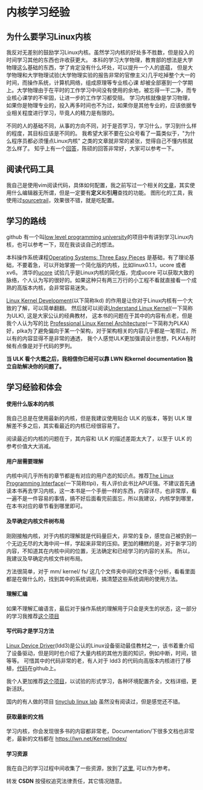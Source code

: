 # 内核学习经验

## 为什么要学习Linux内核
我反对无差别的鼓励学习Linux内核。虽然学习内核的好处多不胜数，但是投入的时间学习其他的东西也许收获更大。
本科的学习大学物理，教育部的想法是大学物理这么基础的东西，学了肯定没有什么坏处，可以提升一个人的底蕴，
但是大学物理和大学物理试验(大学物理实验的报告非常的官僚主义)几乎吃掉整个大一的时间，而操作系统，计算机网络，组成原理等专业核心课 却被全部塞到一个学期上。大学物理由于在平时的工作学习中间没有使用的余地，被忘得一干二净，而专业核心课学的不牢固，让进一步的工作学习都受阻。
学习内核就像是学习物理，如果你是物理专业的，投入再多时间也不为过，如果你是其他专业的，应该依据专业相关程度进行学习，毕竟人的精力是有限的。

不同的人的基础不同，从事的方向不同，对于是否学习，学习什么，学习到什么样的程度，其目标应该是不同的。
我希望大家不要在公众号看了一篇类似于，"为什么程序员都必须懂点Linux内核" 之类的文章就非常的紧张，觉得自己不懂内核就怎么样了。
知乎上有一个[回答](https://www.zhihu.com/question/20541014/answer/93312920)，陈硕的回答非常好，大家可以参考一下。

## 阅读代码工具
我自己是使用vim阅读代码，具体如何配置，我之前写过一个相关的[文章](https://www.jianshu.com/p/249850f2cc64)，其实使用什么编辑器无所谓，但是一定要有**定义**和**引用**查找的功能。
图形化的工具，我使用过[sourcetrail](https://www.sourcetrail.com/)，效果很不错，就是吃配置。

## 学习的路线
github 有一个叫[low level programming university](https://github.com/gurugio/lowlevelprogramming-university/blob/master/README_cn.md)的项目中有讲到学习Linux内核，也可以参考一下，现在我谈谈自己的想法。

本科操作系统课程[Operating Systems: Three Easy Pieces](http://pages.cs.wisc.edu/~remzi/OSTEP/) 是基础，有了理论基础，不要着急，可以开始掌握一个简化版的内核，比如linux0.1.1，ucore 或者xv6。
清华的[ucore](https://github.com/chyyuu/ucore_os_lab) 试验几乎是Linux内核的简化版，完成ucore 可以获取大致的脉络，个人认为写的很好的。如果这种只有两三万行的小工程不看就直接看一个成熟的高版本内核，会非常容易迷失。

[Linux Kernel Development](https://book.douban.com/subject/3291901/)(以下简称lkd) 的作用是让你对于Linux内核有一个大致的了解，可以简单翻翻。
然后就可以阅读[Understand Linux Kernel](https://book.douban.com/subject/1767120/)(一下简称为ULK), 这是大家公认的经典教材，
这本书的问题在于其中的内容有点老，但是我个人认为写的比 
[Professional Linux Kernel Architecture](https://book.douban.com/subject/3244090/)(一下简称为PLKA)好，plka为了避免偏向于某一个架构，对于架构相关的内容几乎都是一笔带过，所以有的内容显得不是非常的通透，
我个人感觉ULK更加强调设计思想，PLKA有时候有点像是对于代码的罗列。

**当 ULK 看个大概之后，我相信你已经可以靠 LWN 和kernel documentation 独立自助解决你的问题了。**

## 学习经验和体会

#### 使用什么版本的内核
我自己总是在使用最新的内核，但是我建议使用贴合 ULK 的版本，等到 ULK 理解差不多之后，其实看最近的内核已经很容易了。

阅读最近的内核的问题在于，其内容和 ULK 的描述差距太大了，以至于 ULK 的参考价值大大消减。

#### 用户层需要理解
内核中间几乎所有的章节都是有对应的用户态的知识点。推荐[The Linux Programming Interface](https://book.douban.com/subject/4292217/)(一下简称tlpi)，有人评价此书比APUE强。不建议首先通读本书再去学习内核，这一本书是一个手册一样的东西，内容详尽，也非常厚，看一遍不是一件容易的事情，搞不好后面看完前面忘，所以我建议，内核学到哪里，在本书对应的章节看到哪里即可。

#### 及早确定内核文件树布局
刚刚接触内核，对于内核的理解就是代码量巨大，非常的复杂，感觉自己被扔到一个无边无尽的大海中间一样，学起来非常的压抑。更加的糟糕的是，对于新学习的内容，不知道其在内核中间的位置，无法确定和已经学习的内容的关系。
所以，我建议及早确定内核文件树布局。

方法很简单，对于 mm/ kernel/ fs/ 这几个文件夹中间的文件逐个分析，看看里面都是在做什么的，找到其中的系统调用，搞清楚这些系统调用的使用方法。

#### 理解汇编
如果不理解汇编语言，最后对于操作系统的理解用于只会是夹生的状态，这一部分的学习我推荐[这个项目](https://github.com/cirosantilli/x86-assembly-cheat)

#### 写代码才是学习方法
[Linux Device Driver](https://lwn.net/Kernel/LDD3/)(ldd3)是公认的Linux设备驱动最佳教材之一，该书着重介绍了设备驱动，但是同时也介绍了大量内核的其他方面的知识，例如中断，时间，锁等等。
可惜其中的代码非常的老，有人对于 ldd3 的代码向高版本内核进行了移植，[代码](https://github.com/martinezjavier/ldd3)在github上。

我个人更加推荐[这个项目](https://linux-kernel-labs.github.io)，以试验的形式学习，各种环境配置齐全，文档详细，更新活跃。

国内的有人做的项目 [tinyclub linux lab](https://github.com/tinyclub/linux-lab) 虽然没有阅读过，但是感觉还不错。

#### 获取最新的文档
学习内核，你会发现很多书的内容都非常老，Documentation/下很多文档也非常老，最新的文档都在 https://lwn.net/Kernel/Index/ 

#### 学习资源
我在自己的学习过程中间收集了一些资源，放到了[这里](https://github.com/kernelrookie/doc/blob/master/awesome-kernel.md), 可以作为参考。

转发 **CSDN** 按侵权追究法律责任，其它情况随意。
